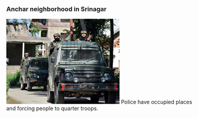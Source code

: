 ### Anchar neighborhood in Srinagar
![day3](../day3.png)
Police have occupied places and forcing people to quarter troops.
